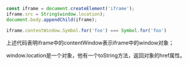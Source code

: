 ```javascript
const iframe = document.createElement('iframe');
iframe.src = String(window.location);
document.body.appendChild(iframe);

iframe.contentWindow.Symbol.for('foo') === Symbol.for('foo')
```

上述代码表明iframe中的contentWindow表示iframe中的window对象；

window.location是一个对象，他有一个toString方法，返回对象的href属性。